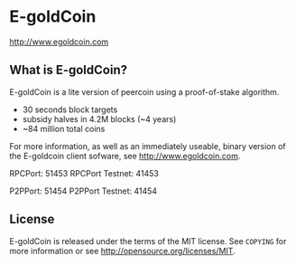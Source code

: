 E-goldCoin
================================
http://www.egoldcoin.com

What is E-goldCoin?
----------------
E-goldCoin is a lite version of peercoin using a proof-of-stake algorithm.
 - 30 seconds block targets
 - subsidy halves in 4.2M blocks (~4 years)
 - ~84 million total coins

For more information, as well as an immediately useable, binary version of
the E-goldcoin client sofware, see http://www.egoldcoin.com.

RPCPort: 51453
RPCPort Testnet: 41453

P2PPort: 51454
P2PPort Testnet: 41454

License
-------
E-goldCoin is released under the terms of the MIT license. See `COPYING` for more
information or see http://opensource.org/licenses/MIT.

